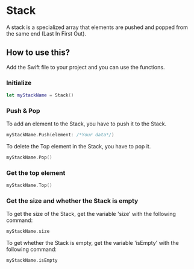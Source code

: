 # Stack

A stack is a specialized array that elements are pushed and popped from the same end (Last In First Out).

## How to use this?

Add the Swift file to your project and you can use the functions.

### Initialize

```swift
let myStackName = Stack()
```

### Push & Pop

To add an element to the Stack, you have to push it to the Stack.

```swift
myStackName.Push(element: /*Your data*/)
```

To delete the Top element in the Stack, you have to pop it.

```swift
myStackName.Pop()
```

### Get the top element

```swift
myStackName.Top()
```

### Get the size and whether the Stack is empty

To get the size of the Stack, get the variable 'size' with the following command:
```swift
myStackName.size
```

To get whether the Stack is empty, get the variable 'isEmpty' with the following command:
```swift
myStackName.isEmpty
```
